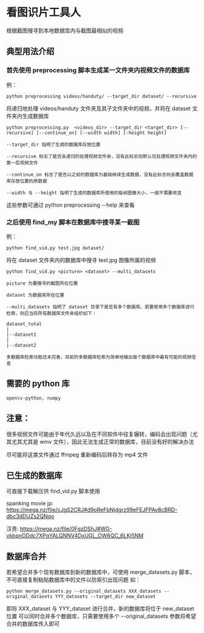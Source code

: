 # 看图识片工具人

根据截图搜寻到本地数据库内与截图最相似的视频



## 典型用法介绍

### 首先使用 preprocessing 脚本生成某一文件夹内视频文件的数据库
例：
    
    python preprocessing videos/handuty/ --target_dir dataset/ --recursive
将递归地处理 videos/handuty 文件夹及其子文件夹中的视频，并将在 dataset 文件夹内生成数据库


    python preprocessing.py  <videos_dir> --target_dir <target_dir> [--recursive] [--continue_on] [--width width] [-height height]

    --target_dir 指明了生成的数据库存放位置

    --recursive 标志了是否会递归的处理视频文件夹，没有此标志则默认仅处理视频文件夹内的第一层视频文件

    --continue_on 标志了是否以之前的数据库为基础继续生成数据，没有此标志则会覆盖数据库存放位置的原数据

    --width 与 --height 指明了生成的数据库所使用的每帧图像大小，一般不需要改变

这些参数可通过 python preprocessing --help 来查看

### 之后使用 find_my 脚本在数据库中搜寻某一截图

例：
    
    python find_vid.py test.jpg dataset/ 

将在 dataset 文件夹内的数据库中搜寻 test.jpg 图像所属的视频

    python find_vid.py <picture> <dataset> --multi_datasets

    picture 为要搜寻的截图所在位置

    dataset 为数据库所在位置

    --multi_datasets 指明了 dataset 目录下是否有多个数据库。若要使用多个数据库进行检索，则应当将所有数据库文件夹组织如下：

    dataset_total
    |    
    |--dataset1
    |
    |--dataset2
    
    多数据库检索功能还未完善，目前的多数据库检索为简单地输出每个数据库中最有可能的视频信息
    
## 需要的 python 库
    opencv-python, numpy

## 注意：
很多视频文件可能由于年代久远以及在不同软件中往复辗转，编码会出现问题（尤其尤其尤其是 wmv 文件），因此无法生成正常的数据库，目前没有好的解决办法

尽可能将这类文件通过 ffmpeg 重新编码后转存为 mp4 文件

## 已生成的数据库
可直接下载解压供 find_vid.py 脚本使用

spanking movie jp: https://mega.nz/file/cJgS2CRJ#d9oReFbNjdgrz99eFEJFPAv8cBRD-dbc3dDUZs2QNqo
    

汉责: https://mega.nz/file/0FgzDShJ#WG-vkbpnDDdc7XPqYALQNNV4DxUGL_OW6QC_6LKj5NM


## 数据库合并
若希望合并多个现有数据库到新的数据库中，可使用 merge_datasets.py 脚本，不可直接复制粘贴数据库中的文件以防索引出现问题
如：
    
    python merge_datasets.py --original_datasets XXX_datasets --original_datasets YYY_datasets --target_dir new_dataset

即将 XXX_dataset 与 YYY_dataset 进行合并，新的数据库将位于 new_dataset 位置
可以同时合并多个数据库，只需要使用多个 --original_datasets 参数将希望合并的数据库传入即可